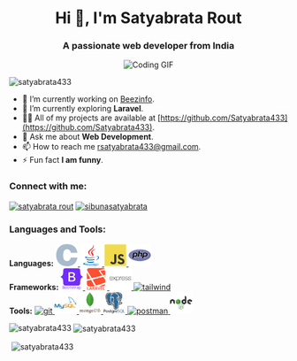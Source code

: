 <h1 align="center">Hi 👋, I'm Satyabrata Rout</h1>
<h3 align="center">A passionate web developer from India</h3>

<p align="center" >
  <img src="https://media.giphy.com/media/L1R1tvI9svkIWwpVYr/giphy.gif" alt="Coding GIF" width="800" height="600" />
</p>

<p align="left"> <img src="https://komarev.com/ghpvc/?username=satyabrata433&label=Profile%20views&color=0e75b6&style=flat" alt="satyabrata433" /> </p>

- 🔭 I’m currently working on [Beezinfo](https://beezinfo.com).
- 🌱 I’m currently exploring **Laravel**.
- 👨‍💻 All of my projects are available at [https://github.com/Satyabrata433](https://github.com/Satyabrata433).
- 💬 Ask me about **Web Development**.
- 📫 How to reach me [rsatyabrata433@gmail.com](mailto:rsatyabrata433@gmail.com).
- ⚡ Fun fact **I am funny**.

<h3 align="left">Connect with me:</h3>
<p align="left">
<a href="https://linkedin.com/in/satyabratrout" target="blank"><img align="center" src="https://raw.githubusercontent.com/rahuldkjain/github-profile-readme-generator/master/src/images/icons/Social/linked-in-alt.svg" alt="satyabrata rout" height="30" width="40" /></a>
<a href="https://instagram.com/sibunasatyabrata" target="blank"><img align="center" src="https://raw.githubusercontent.com/rahuldkjain/github-profile-readme-generator/master/src/images/icons/Social/instagram.svg" alt="sibunasatyabrata" height="30" width="40" /></a>
</p>

<h3 align="left">Languages and Tools:</h3>
<p align="left">
  <strong>Languages:</strong> <a href="https://www.cprogramming.com/" target="_blank" rel="noreferrer"> <img src="https://raw.githubusercontent.com/devicons/devicon/master/icons/c/c-original.svg" alt="c" width="40" height="40"/> </a> <a href="https://www.java.com" target="_blank" rel="noreferrer"> <img src="https://raw.githubusercontent.com/devicons/devicon/master/icons/java/java-original.svg" alt="java" width="40" height="40"/> </a> <a href="https://developer.mozilla.org/en-US/docs/Web/JavaScript" target="_blank" rel="noreferrer"> <img src="https://raw.githubusercontent.com/devicons/devicon/master/icons/javascript/javascript-original.svg" alt="javascript" width="40" height="40"/> </a> <a href="https://www.php.net" target="_blank" rel="noreferrer"> <img src="https://raw.githubusercontent.com/devicons/devicon/master/icons/php/php-original.svg" alt="php" width="40" height="40"/> </a><br>
  <strong>Frameworks:</strong> <a href="https://getbootstrap.com" target="_blank" rel="noreferrer"> <img src="https://raw.githubusercontent.com/devicons/devicon/master/icons/bootstrap/bootstrap-plain-wordmark.svg" alt="bootstrap" width="40" height="40"/> </a> <a href="https://laravel.com/" target="_blank" rel="noreferrer"> <img src="https://raw.githubusercontent.com/devicons/devicon/master/icons/laravel/laravel-plain-wordmark.svg" alt="laravel" width="40" height="40"/> </a> <a href="https://expressjs.com" target="_blank" rel="noreferrer"> <img src="https://raw.githubusercontent.com/devicons/devicon/master/icons/express/express-original-wordmark.svg" alt="express" width="40" height="40"/> </a> <a href="https://tailwindcss.com/" target="_blank" rel="noreferrer"> <img src="https://www.vectorlogo.zone/logos/tailwindcss/tailwindcss-icon.svg" alt="tailwind" width="40" height="40"/> </a><br>
  <strong>Tools:</strong> <a href="https://git-scm.com/" target="_blank" rel="noreferrer"> <img src="https://www.vectorlogo.zone/logos/git-scm/git-scm-icon.svg" alt="git" width="40" height="40"/> </a> <a href="https://www.mysql.com/" target="_blank" rel="noreferrer"> <img src="https://raw.githubusercontent.com/devicons/devicon/master/icons/mysql/mysql-original-wordmark.svg" alt="mysql" width="40" height="40"/> </a> <a href="https://www.mongodb.com/" target="_blank" rel="noreferrer"> <img src="https://raw.githubusercontent.com/devicons/devicon/master/icons/mongodb/mongodb-original-wordmark.svg" alt="mongodb" width="40" height="40"/> </a> <a href="https://www.postgresql.org" target="_blank" rel="noreferrer"> <img src="https://raw.githubusercontent.com/devicons/devicon/master/icons/postgresql/postgresql-original-wordmark.svg" alt="postgresql" width="40" height="40"/> </a> <a href="https://postman.com" target="_blank" rel="noreferrer"> <img src="https://www.vectorlogo.zone/logos/getpostman/getpostman-icon.svg" alt="postman" width="40" height="40"/> </a> <a href="https://nodejs.org" target="_blank" rel="noreferrer"> <img src="https://raw.githubusercontent.com/devicons/devicon/master/icons/nodejs/nodejs-original-wordmark.svg" alt="nodejs" width="40" height="40"/> </a>
</p>

<p><img align="left" src="https://github-readme-stats.vercel.app/api/top-langs?username=satyabrata433&show_icons=true&locale=en&layout=compact" alt="satyabrata433" /></p>
<p> <img align="center" src="https://github-readme-stats.vercel.app/api?username=satyabrata433&show_icons=true&locale=en" alt="satyabrata433" /></p>
<p> <img align="center" src="https://streak-stats.demolab.com/?user=satyabrata433" alt="satyabrata433" /></p>

